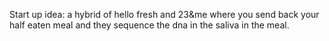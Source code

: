 Start up idea: a hybrid of hello fresh and 23&amp;me where you send back your half eaten meal and they sequence the dna in the saliva in the meal.

